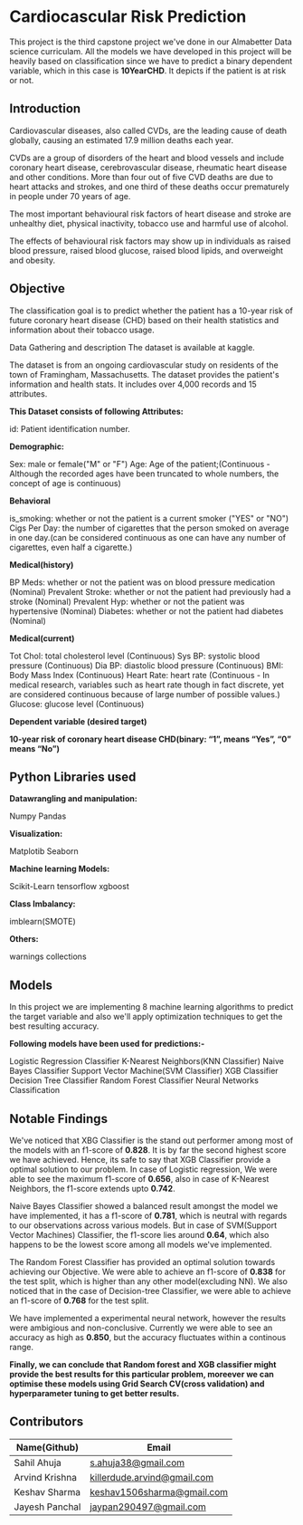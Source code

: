 # Cardiocascular Risk Prediction
This project is the third capstone project we've done in our Almabetter Data science curriculam. All the models we have developed in this project will be heavily based on classification since we have to predict a binary dependent variable, which in this case is **10YearCHD**. It depicts if the patient is at risk or not.

## Introduction
Cardiovascular diseases, also called CVDs, are the leading cause of death globally, causing an estimated 17.9 million deaths each year.

CVDs are a group of disorders of the heart and blood vessels and include coronary heart disease, cerebrovascular disease, rheumatic heart disease and other conditions. More than four out of five CVD deaths are due to heart attacks and strokes, and one third of these deaths occur prematurely in people under 70 years of age.

The most important behavioural risk factors of heart disease and stroke are unhealthy diet, physical inactivity, tobacco use and harmful use of alcohol.

The effects of behavioural risk factors may show up in individuals as raised blood pressure, raised blood glucose, raised blood lipids, and overweight and obesity.

## Objective
The classification goal is to predict whether the patient has a 10-year risk of future coronary heart disease (CHD) based on their health statistics and information about their tobacco usage.

Data Gathering and description
The dataset is available at kaggle.

The dataset is from an ongoing cardiovascular study on residents of the town of Framingham, Massachusetts. The dataset provides the patient's information and health stats. It includes over 4,000 records and 15 attributes.

**This Dataset consists of following Attributes:**

id: Patient identification number.

**Demographic:**

Sex: male or female("M" or "F")
Age: Age of the patient;(Continuous - Although the recorded ages have been truncated to whole numbers, the concept of age is continuous)

**Behavioral**

is_smoking: whether or not the patient is a current smoker ("YES" or "NO")
Cigs Per Day: the number of cigarettes that the person smoked on average in one day.(can be considered continuous as one can have any number of cigarettes, even half a cigarette.)

**Medical(history)**

BP Meds: whether or not the patient was on blood pressure medication (Nominal)
Prevalent Stroke: whether or not the patient had previously had a stroke (Nominal)
Prevalent Hyp: whether or not the patient was hypertensive (Nominal)
Diabetes: whether or not the patient had diabetes (Nominal)

**Medical(current)**

Tot Chol: total cholesterol level (Continuous)
Sys BP: systolic blood pressure (Continuous)
Dia BP: diastolic blood pressure (Continuous)
BMI: Body Mass Index (Continuous)
Heart Rate: heart rate (Continuous - In medical research, variables such as heart rate though in fact discrete, yet are considered continuous because of large number of possible values.)
Glucose: glucose level (Continuous)

**Dependent variable (desired target)**

**10-year risk of coronary heart disease CHD(binary: “1”, means “Yes”, “0” means “No”)**
## Python Libraries used
**Datawrangling and manipulation:**

Numpy
Pandas

**Visualization:**

Matplotib
Seaborn

**Machine learning Models:**

Scikit-Learn
tensorflow
xgboost

**Class Imbalancy:**

imblearn(SMOTE)

**Others:**

warnings
collections
## Models
In this project we are implementing 8 machine learning algorithms to predict the target variable and also we'll apply optimization techniques to get the best resulting accuracy.

**Following models have been used for predictions:-**

Logistic Regression Classifier
K-Nearest Neighbors(KNN Classifier)
Naive Bayes Classifier
Support Vector Machine(SVM Classifier)
XGB Classifier
Decision Tree Classifier
Random Forest Classifier
Neural Networks Classification

## Notable Findings
We've noticed that XBG Classifier is the stand out performer among most of the models with an f1-score of **0.828**. It is by far the second highest score we have achieved. Hence, its safe to say that XGB Classifier provide a optimal solution to our problem. In case of Logistic regression, We were able to see the maximum f1-score of **0.656**, also in case of K-Nearest Neighbors, the f1-score extends upto **0.742**.

Naive Bayes Classifier showed a balanced result amongst the model we have implemented, it has a f1-score of **0.781**, which is neutral with regards to our observations across various models. But in case of SVM(Support Vector Machines) Classifier, the f1-score lies around **0.64**, which also happens to be the lowest score among all models we've implemented.

The Random Forest Classifier has provided an optimal solution towards achieving our Objective. We were able to achieve an f1-score of **0.838** for the test split, which is higher than any other model(excluding NN). We also noticed that in the case of Decision-tree Classifier, we were able to achieve an f1-score of **0.768** for the test split.

We have implemented a experimental neural network, however the results were ambigious and non-conclusive. Currently we were able to see an accuracy as high as **0.850**, but the accuracy fluctuates within a continous range.

**Finally, we can conclude that Random forest and XGB classifier might provide the best results for this particular problem, moreever we can optimise these models using Grid Search CV(cross validation) and hyperparameter tuning to get better results.**

## Contributors
| Name(Github) | Email |
| ------------ | ----- |
| Sahil Ahuja |	s.ahuja38@gmail.com |
| Arvind Krishna |	killerdude.arvind@gmail.com |
| Keshav Sharma |	keshav1506sharma@gmail.com |
| Jayesh Panchal	| jaypan290497@gmail.com |

